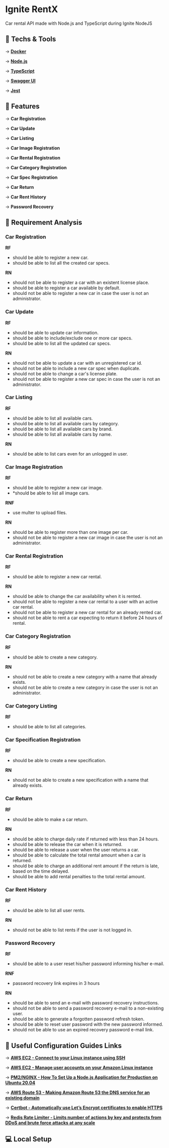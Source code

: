 # Ignite RentX
Car rental API made with Node.js and TypeScript during Ignite NodeJS

## 🚀 Techs & Tools
→ [**Docker**](https://docs.docker.com/)

→ [**Node.js**](https://nodejs.org)

→ [**TypeScript**](https://www.typescriptlang.org/)

→ [**Swagger UI**](https://swagger.io/tools/swagger-ui/)

→ [**Jest**](https://jestjs.io/docs/getting-started)

## 🔨 Features
→ **Car Registration**

→ **Car Update**

→ **Car Listing**

→ **Car Image Registration**

→ **Car Rental Registration**

→ **Car Category Registration**

→ **Car Spec Registration**

→ **Car Return**

→ **Car Rent History**

→ **Password Recovery**

## 🔌️ Requirement Analysis
### Car Registration
**RF**
- should be able to register a new car.
- should be able to list all the created car specs.
  
**RN**
- should not be able to register a car with an existent license place.
- should be able to register a car available by default.
- should not be able to register a new car in case the user is not an administrator.

### Car Update
**RF**
- should be able to update car information.
- should be able to include/exclude one or more car specs.
- should be able to list all the updated car specs.

**RN**
- should not be able to update a car with an unregistered car id.
- should not be able to include a new car spec when duplicate.
- should not be able to change a car's license plate.
- should not be able to register a new car spec in case the user is not an administrator.

### Car Listing
**RF**
- should be able to list all available cars.
- should be able to list all available cars by category.
- should be able to list all available cars by brand.
- should be able to list all available cars by name.

**RN**
- should be able to list cars even for an unlogged in user.

### Car Image Registration
**RF**
- should be able to register a new car image.
- *should be able to list all image cars.

**RNF**
- use multer to upload files.

**RN**
- should be able to register more than one image per car.
- should not be able to register a new car image in case the user is not an administrator.

### Car Rental Registration
**RF**
- should be able to register a new car rental.

**RN**
- should be able to change the car availability when it is rented.
- should not be able to register a new car rental to a user with an active car rental.
- should not be able to register a new car rental for an already rented car.
- should not be able to rent a car expecting to return it before 24 hours of rental.

### Car Category Registration
**RF**
- should be able to create a new category.

**RN**
- should not be able to create a new category with a name that already exists.
- should not be able to create a new category in case the user is not an administrator.

### Car Category Listing
**RF**
- should be able to list all categories.

### Car Specification Registration
**RF**
- should be able to create a new specification.

**RN**
- should not be able to create a new specification with a name that already exists.

### Car Return
**RF**
- should be able to make a car return.

**RN**
- should be able to charge daily rate if returned with less than 24 hours.
- should be able to release the car when it is returned.
- should be able to release a user when the user returns a car.
- should be able to calculate the total rental amount when a car is returned.
- should be able to charge an additional rent amount if the return is late, based on the time delayed.
- should be able to add rental penalties to the total rental amount.

### Car Rent History
**RF**
- should be able to list all user rents.

**RN**
- should not be able to list rents if the user is not logged in.

### Password Recovery
**RF**
- should be able to a user reset his/her password informing his/her e-mail.

**RNF**
- password recovery link expires in 3 hours

**RN**
- should be able to send an e-mail with password recovery instructions.
- should not be able to send a password recovery e-mail to a non-existing user.
- should be able to generate a forgotten password refresh token.
- should be able to reset user password with the new password informed.
- should not be able to use an expired recovery password e-mail link.


## 🔗 Useful Configuration Guides Links
→ [**AWS EC2 - Connect to your Linux instance using SSH**](https://docs.aws.amazon.com/AWSEC2/latest/UserGuide/AccessingInstancesLinux.html)

→ [**AWS EC2 - Manage user accounts on your Amazon Linux instance**](https://docs.aws.amazon.com/AWSEC2/latest/UserGuide/managing-users.html)

→ [**PM2/NGINX - How To Set Up a Node.js Application for Production on Ubuntu 20.04**](https://www.digitalocean.com/community/tutorials/how-to-set-up-a-node-js-application-for-production-on-ubuntu-20-04)

→ [**AWS Route 53 - Making Amazon Route 53 the DNS service for an existing domain**](https://docs.aws.amazon.com/Route53/latest/DeveloperGuide/MigratingDNS.html)

→ [**Certbot - Automatically use Let’s Encrypt certificates to enable HTTPS**](https://certbot.eff.org/instructions?ws=nginx&os=ubuntufocal)

→ [**Redis Rate Limiter - Limits number of actions by key and protects from DDoS and brute force attacks at any scale**](https://github.com/animir/node-rate-limiter-flexible/wiki/Redis)

## 💻 Local Setup
